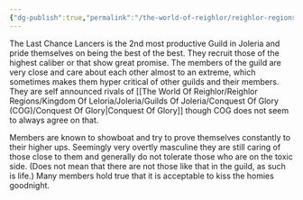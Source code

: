 ```yaml
---
{"dg-publish":true,"permalink":"/the-world-of-reighlor/reighlor-regions/kingdom-of-leloria/joleria/guilds-of-joleria/the-last-chance-lancers/the-last-chance-lancers/"}
---
```


The Last Chance Lancers is the 2nd most productive Guild in Joleria and pride themselves on being the best of the best. They recruit those of the highest caliber or that show great promise. The members of the guild are very close and care about each other almost to an extreme, which sometimes makes them hyper critical of other guilds and their members. 
They are self announced rivals of [[The World Of Reighlor/Reighlor Regions/Kingdom Of Leloria/Joleria/Guilds Of Joleria/Conquest Of Glory (COG)/Conquest Of Glory\|Conquest Of Glory]] though COG does not seem to always agree on that. 

Members are known to showboat and try to prove themselves constantly to their higher ups. Seemingly very overtly masculine they are still caring of those close to them and generally do not tolerate those who are on the toxic side. (Does not mean that there are not those like that in the guild, as such is life.) Many members hold true that it is acceptable to kiss the homies goodnight. 

